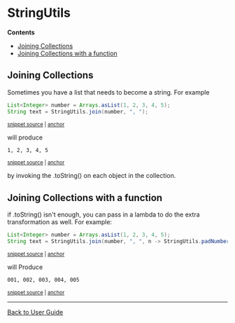 <a id="top"></a>

# StringUtils



<!-- START doctoc generated TOC please keep comment here to allow auto update -->
<!-- DON'T EDIT THIS SECTION, INSTEAD RE-RUN doctoc TO UPDATE -->
**Contents**

- [Joining Collections](#joining-collections)
- [Joining Collections with a function](#joining-collections-with-a-function)

<!-- END doctoc generated TOC please keep comment here to allow auto update -->

## Joining Collections

Sometimes you have a list that needs to become a string.
For example
<!-- snippet: join_collection -->
<a id='snippet-join_collection'></a>
```java
List<Integer> number = Arrays.asList(1, 2, 3, 4, 5);
String text = StringUtils.join(number, ", ");
```
<sup><a href='/approvaltests-util-tests/src/test/java/com/spun/util/StringUtilsTest.java#L66-L69' title='Snippet source file'>snippet source</a> | <a href='#snippet-join_collection' title='Start of snippet'>anchor</a></sup>
<!-- endSnippet -->
will produce
<!-- snippet: /approvaltests-util-tests/src/test/java/com/spun/util/StringUtilsTest.testJoinCollection.approved.txt -->
<a id='snippet-/approvaltests-util-tests/src/test/java/com/spun/util/StringUtilsTest.testJoinCollection.approved.txt'></a>
```txt
1, 2, 3, 4, 5
```
<sup><a href='/approvaltests-util-tests/src/test/java/com/spun/util/StringUtilsTest.testJoinCollection.approved.txt#L1-L1' title='Snippet source file'>snippet source</a> | <a href='#snippet-/approvaltests-util-tests/src/test/java/com/spun/util/StringUtilsTest.testJoinCollection.approved.txt' title='Start of snippet'>anchor</a></sup>
<!-- endSnippet -->
by invoking the .toString() on each object in the collection.

## Joining Collections with a function
if .toString() isn't enough, you can pass in a lambda to do the extra transformation as well.
For example:
<!-- snippet: join_collection_with_lambda -->
<a id='snippet-join_collection_with_lambda'></a>
```java
List<Integer> number = Arrays.asList(1, 2, 3, 4, 5);
String text = StringUtils.join(number, ", ", n -> StringUtils.padNumber(n, 3));
```
<sup><a href='/approvaltests-util-tests/src/test/java/com/spun/util/StringUtilsTest.java#L75-L78' title='Snippet source file'>snippet source</a> | <a href='#snippet-join_collection_with_lambda' title='Start of snippet'>anchor</a></sup>
<!-- endSnippet -->
will Produce
<!-- snippet: /approvaltests-util-tests/src/test/java/com/spun/util/StringUtilsTest.testJoinCollectionWithFunction.approved.txt -->
<a id='snippet-/approvaltests-util-tests/src/test/java/com/spun/util/StringUtilsTest.testJoinCollectionWithFunction.approved.txt'></a>
```txt
001, 002, 003, 004, 005
```
<sup><a href='/approvaltests-util-tests/src/test/java/com/spun/util/StringUtilsTest.testJoinCollectionWithFunction.approved.txt#L1-L1' title='Snippet source file'>snippet source</a> | <a href='#snippet-/approvaltests-util-tests/src/test/java/com/spun/util/StringUtilsTest.testJoinCollectionWithFunction.approved.txt' title='Start of snippet'>anchor</a></sup>
<!-- endSnippet -->

---

[Back to User Guide](README.md#top)
